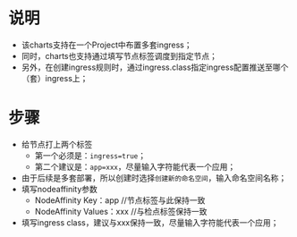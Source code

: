 # 说明

- 该charts支持在一个Project中布置多套ingress；
- 同时，charts也支持通过填写节点标签调度到指定节点；
- 另外，在创建ingress规则时，通过ingress.class指定ingress配置推送至哪个（套）ingress上；

# 步骤

- 给节点打上两个标签
	- 第一个必须是：`ingress=true`；
	- 第二个建议是：`app=xxx`，尽量输入字符能代表一个应用；
- 由于后续是多套部署，所以创建时选择`创建新的命名空间`，输入命名空间名称；
- 填写nodeaffinity参数
	- NodeAffinity Key：app      //节点标签与此保持一致
	- NodeAffinity Values：xxx   //与检点标签保持一致
- 填写ingress class，建议与xxx保持一致，尽量输入字符能代表一个应用；